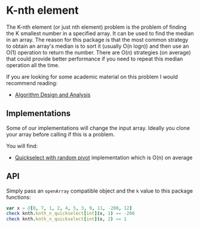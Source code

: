 # K-nth element

The K-nth element (or just nth element) problem is the problem of finding the K smallest number in a specified array. It can be used to find the median in an array. The reason for this package is that the most common strategy to obtain an array's median is to sort it (usually O(n logn)) and then use an O(1) operation to return the number. There are O(n) strategies (on average) that could provide better performance if you need to repeat this median operation all the time.

If you are looking for some academic material on this problem I would recommend reading:

* [Algorithm Design and Analysis](https://www.cs.cmu.edu/~15451-s24/notes.pdf)

## Implementations

Some of our implementations will change the input array. Ideally you clone your array before calling if this is a problem.

You will find: 

 * [Quickselect with random pivot](https://en.wikipedia.org/wiki/Quickselect) implementation which is O(n) on average

## API

Simply pass an `openArray` compatible object and the `k` value to this package functions:

```nim
var x = @[8, 7, 1, 2, 4, 5, 3, 9, 11, -200, 12]
check knth.knth_n_quickselect[int](x, 1) == -200
check knth.knth_n_quickselect[int](x, 2) == 1
```